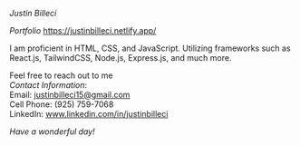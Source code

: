 *Justin Billeci*

*Portfolio* https://justinbilleci.netlify.app/
 
I am proficient in HTML, CSS, and JavaScript. Utilizing frameworks such as React.js, TailwindCSS, Node.js, Express.js, and much more. 

Feel free to reach out to me                                                                                                                                                                               
*Contact Information*:                                                                                                                                                  
Email: justinbilleci15@gmail.com                                                                                                                                       
Cell Phone: (925) 759-7068                                                                                                                                             
LinkedIn: www.linkedin.com/in/justinbilleci                                                                                                                            

*Have a wonderful day!*
